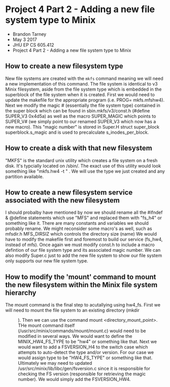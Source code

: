 # Project 4 Part 2 - Adding a new file system type to Minix
- Brandon Tarney
- May 3 2017
- JHU EP CS 605.412
- Project 4 Part 2 - Adding a new file system type to Minix

## How to create a new filesystem type 
New file systems are created with the `mkfs` command meaning we will need a new implementation of this command. The file system is identical to v3 Minix filesystem, aside from the file system type which is embedded in the superblock of the file system when it is created. First we would need to update the makefile for the appropriate program (i.e. PROG= mkfs.mfshw4). Next we modify the magic # (essentially the file system type) contained in the super block which can be found in sbin.mkfs/v3/const.h (#define SUPER_V3 0x4d5a) as well as the macro SUPER_MAGIC which points to SUPER_V# (we simply point to our renamed SUPER_V3 which now has a new macro). This "magic number" is stored in Super.H struct super_block superblock.s_magic and is used to precalculate s_inodes_per_block. 


## How to create a disk with that new filesystem
"MKFS" is the standard unix utility which creates a file system on a fresh disk. It's typcially located on /sbin/. The exact use of this utility would look something like "mkfs.hw4 -t <type> <partition>" . We will use the type we just created and any partition available.

## How to create a new filesystem service associated with the new filesystem
I should probalby have mentioned by now we should rename all the #ifndef & @define statements which use "MFS" and replaced them with "fs_h4" or something like it. There are many constants and variables we should probably rename. We might reconsider some macro's as well, such as mfsdir.h MFS_DIRSIZ which controls the directory size (name) We would have to modify the makefile first and foremost to build our service (fs_hw4, instead of mfs). Once again we must modify const.h to include a macro defintion of our file system type and its associated magic number. We can also modify Super.c just to add the new file system to show our file system only supports our new file system type. 

## How to modify the 'mount' command to mount the new filesystem within the Minix file system hierarchy
The mount command is the final step to acutallying using hw4_fs. First we will need to mount the file system to an existing directory (mkdir <dir>). Then we can use the command mount <file system_special_file> <directory_mount_point>. THe mount command itself (/usr/src/minix/commands/mount/mount.c) would need to be modified in several ways. We would want to define the MINIX_HW4_FS_TYPE to be "hw4" or something like that. Next we would want to add a FSVERSION_H4 to the switch case which attempts to auto-detect the type and/or version. For our case we would assign type to be "HW4_FS_TYPE" or something like that. Ultimately we may need to updated /usr/src/minix/lib/libc/gen/fsversion.c since it is responsible for checking the FS version (responsible for retrieving the magic number). We would simply add the FSVERSION_HW4.  
